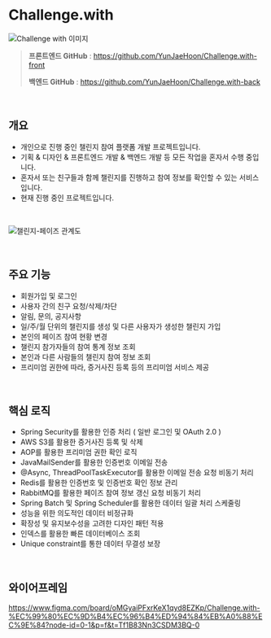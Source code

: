 # Challenge.with
![Challenge with 이미지](https://github.com/user-attachments/assets/243d4519-3c26-4e6d-9e5e-e236d6dcdc48)
> **프론트엔드 GitHub** : https://github.com/YunJaeHoon/Challenge.with-front
> 
> **백엔드 GitHub** : https://github.com/YunJaeHoon/Challenge.with-back

<br/>

## 개요


- 개인으로 진행 중인 챌린지 참여 플랫폼 개발 프로젝트입니다.
- 기획 & 디자인 & 프론트엔드 개발 & 백엔드 개발 등 모든 작업을 혼자서 수행 중입니다.
- 혼자서 또는 친구들과 함께 챌린지를 진행하고 참여 정보를 확인할 수 있는 서비스입니다.
- 현재 진행 중인 프로젝트입니다.

<br/>

![챌린지-페이즈 관계도](https://github.com/user-attachments/assets/7c1014c8-212d-4467-a513-a3be46b333af)

<br/>

## 주요 기능


- 회원가입 및 로그인
- 사용자 간의 친구 요청/삭제/차단
- 알림, 문의, 공지사항
- 일/주/월 단위의 챌린지를 생성 및  다른 사용자가 생성한 챌린지 가입
- 본인의 페이즈 참여 현황 변경
- 챌린지 참가자들의 참여 통계 정보 조회
- 본인과 다른 사람들의 챌린지 참여 정보 조회
- 프리미엄 권한에 따라, 증거사진 등록 등의 프리미엄 서비스 제공

<br/>

## 핵심 로직


- Spring Security를 활용한 인증 처리 ( 일반 로그인 및 OAuth 2.0 )
- AWS S3를 활용한 증거사진 등록 및 삭제
- AOP를 활용한 프리미엄 권한 확인 로직
- JavaMailSender를 활용한 인증번호 이메일 전송
- @Async, ThreadPoolTaskExecutor를 활용한 이메일 전송 요청 비동기 처리
- Redis를 활용한 인증번호 및 인증번호 확인 정보 관리
- RabbitMQ를 활용한 페이즈 참여 정보 갱신 요청 비동기 처리
- Spring Batch 및 Spring Scheduler를 활용한 데이터 일괄 처리 스케줄링
- 성능을 위한 의도적인 데이터 비정규화
- 확장성 및 유지보수성을 고려한 디자인 패턴 적용
- 인덱스를 활용한 빠른 데이터베이스 조회
- Unique constraint를 통한 데이터 무결성 보장

<br/>

## 와이어프레임

https://www.figma.com/board/oMGyaiPFxrKeX1qyd8EZKp/Challenge.with-%EC%99%80%EC%9D%B4%EC%96%B4%ED%94%84%EB%A0%88%EC%9E%84?node-id=0-1&p=f&t=Tf1B83Nn3CSDM3BQ-0

<br/>
